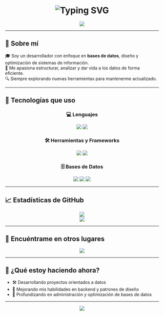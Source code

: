 <h1 align="center">
  <img src="https://readme-typing-svg.herokuapp.com?font=Fira+Code&weight=600&size=22&duration=2000&pause=1000&color=7C3AED&center=true&vCenter=true&width=500&lines=%F0%9F%91%8B+%C2%A1Hola!+Soy+Jorge;Desarrollador+orientado+a+bases+de+datos;Amante+de+la+optimización+y+la+eficiencia;SQL+%7C+MongoDB+%7C+MySQL+%7C+Tailwind+CSS" alt="Typing SVG" />
</h1>

<p align="center">
  <img src="https://img.shields.io/badge/Base%20de%20datos-Especialista-7C3AED?style=for-the-badge&logo=databricks&logoColor=white">
</p>

---

## 🧠 Sobre mí
🎓 Soy un desarrollador con enfoque en **bases de datos**, diseño y optimización de sistemas de información.  
📌 Me apasiona estructurar, analizar y dar vida a los datos de forma eficiente.  
🔍 Siempre explorando nuevas herramientas para mantenerme actualizado.

---

## 🚀 Tecnologías que uso

<h3 align="center">💻 Lenguajes</h3>
<p align="center">
  <img src="https://img.shields.io/badge/C++-00599C?style=for-the-badge&logo=cplusplus&logoColor=white" />
  <img src="https://img.shields.io/badge/JavaScript-F7DF1E?style=for-the-badge&logo=javascript&logoColor=black" />
</p>

<h3 align="center">🛠️ Herramientas y Frameworks</h3>
<p align="center">
  <img src="https://img.shields.io/badge/VS_Code-007ACC?style=for-the-badge&logo=visual-studio-code&logoColor=white" />
  <img src="https://img.shields.io/badge/Tailwind_CSS-38B2AC?style=for-the-badge&logo=tailwind-css&logoColor=white" />
</p>

<h3 align="center">🗄️ Bases de Datos</h3>
<p align="center">
  <img src="https://img.shields.io/badge/MySQL-4479A1?style=for-the-badge&logo=mysql&logoColor=white" />
  <img src="https://img.shields.io/badge/SQL_Server-CC2927?style=for-the-badge&logo=microsoftsqlserver&logoColor=white" />
  <img src="https://img.shields.io/badge/MongoDB-47A248?style=for-the-badge&logo=mongodb&logoColor=white" />
</p>

---

## 📈 Estadísticas de GitHub

<div align="center">
  <img src="https://github-readme-stats.vercel.app/api?username=Japaricio2004&show_icons=true&theme=tokyonight&border_radius=10&custom_title=Estadísticas+de+Jorge" />
  <br/>
  <img src="https://github-readme-streak-stats.herokuapp.com?user=Japaricio2004&theme=tokyonight&date_format=M%20j%5B%2C%20Y%5D&fire=F97316&sideNums=7C3AED" />
</div>

---

## 🔗 Encuéntrame en otros lugares

<p align="center">
  <a href="https://www.linkedin.com/in/jorge-luis-aparicio-alvarez-485277211/">
    <img src="https://img.shields.io/badge/LinkedIn-%230077B5?style=for-the-badge&logo=linkedin&logoColor=white" />
  </a>
</p>

---

## 📌 ¿Qué estoy haciendo ahora?
- 🛠️ Desarrollando proyectos orientados a datos
- 🧩 Mejorando mis habilidades en backend y patrones de diseño
- 🌱 Profundizando en administración y optimización de bases de datos

---

<p align="center">
  <img src="https://komarev.com/ghpvc/?username=Japaricio2004&style=flat-square&label=Vistas+al+perfil&color=7C3AED" />
</p>
